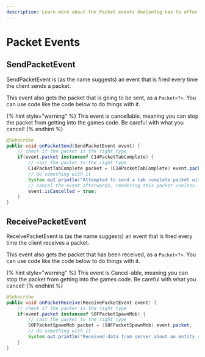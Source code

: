 ```yaml
---
description: Learn more about the Packet events OneConfig has to offer
---
```


# Packet Events

## SendPacketEvent

SendPacketEvent is (as the name suggests) an event that is fired every time the client sends a packet.

This event also gets the packet that is going to be sent, as a `Packet<?>`. You can use code like the code below to do things with it.

{% hint style="warning" %}
This event is cancellable, meaning you can stop the packet from getting into the games code. Be careful with what you cancel!
{% endhint %}

```java
@Subscribe
public void onPacketSend(SendPacketEvent event) {
    // check if the packet is the right type
    if(event.packet instanceof C14PacketTabComplete) {
        // cast the packet to the right type
        C14PacketTabComplete packet = (C14PacketTabComplete) event.packet;
        // do something with it
        System.out.println("Attempted to send a tab complete packet with message:" + packet.getMessage());
        // cancel the event afterwards, rendering this packet useless.
        event.isCancelled = true;
    }
}
```

## ReceivePacketEvent

ReceivePacketEvent is (as the name suggests) an event that is fired every time the client receives a packet.

This event also gets the packet that has been received, as a `Packet<?>`. You can use code like the code below to do things with it.

{% hint style="warning" %}
This event is Cancel-able, meaning you can stop the packet from getting into the games code. Be careful with what you cancel!
{% endhint %}

```java
@Subscribe
public void onPacketReceive(ReceivePacketEvent event) {
    // check if the packet is the right type
    if(event.packet instanceof S0FPacketSpawnMob) {
        // cast the packet to the right type
        S0FPacketSpawnMob packet = (S0FPacketSpawnMob) event.packet;
        // do something with it
        System.out.println("Received data from server about an entity spawned with ID: " + packet.getEntityID());
    }
}
```
